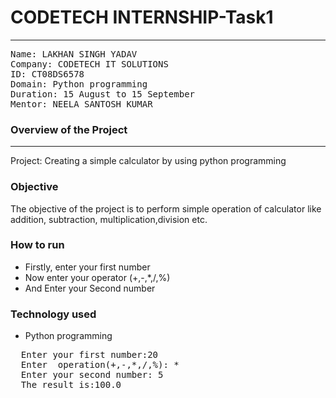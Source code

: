 # CODETECH INTERNSHIP-Task1 
<hr></hr>
<pre>
Name: LAKHAN SINGH YADAV
Company: CODETECH IT SOLUTIONS
ID: CT08DS6578
Domain: Python programming
Duration: 15 August to 15 September
Mentor: NEELA SANTOSH KUMAR </pre>
<h3>Overview of the Project</h3>
<hr>
<p>Project: Creating a simple calculator by using python programming</p> 
<h3>Objective</h3>
<p>The objective of the project is to perform simple operation of calculator like addition, subtraction, multiplication,division etc.</p>
<h3>How to run</h3>
<ul>
  <li>Firstly, enter your first number</li>
  <li>Now enter your operator (+,-,*,/,%) </li>
  <li>And Enter your Second number</li>
</ul>
<h3>Technology used</h3>
<ul>
  <li>Python programming</li>
</ul>
<pre>
  Enter your first number:20
  Enter  operation(+,-,*,/,%): *
  Enter your second number: 5
  The result is:100.0
</pre>

                             
